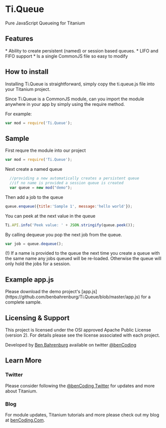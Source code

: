 <h1>Ti.Queue</h1>

Pure JavaScript Queueing for Titanium

<h2>Features</h2>
* Ability to create persistent (named) or session based queues.
* LIFO and FIFO support
* Is a single CommonJS file so easy to modify

<h2>How to install</h2>

Installing Ti.Queue is straightforward, simply copy the ti.queue.js file into your Titanium project.

Since Ti.Queue is a CommonJS module, can you import the module anywhere in your app by simply using the require method.

For example:
```javascript
var mod = require('Ti.Queue');
```

<h2>Sample</h2>

First requre the module into our project

```javascript
var mod = require('Ti.Queue');
```

Next create a named queue

```javascript
  //providing a new automatically creates a persistent queue
  //if no name is provided a session queue is created
  var queue = new mod("demo");
```

Then add a job to the queue

```javascript
queue.enqueue({title:'Sample 1', message:'hello world'});
```

You can peek at the next value in the queue

```javascript
Ti.API.info('Peek value: ' + JSON.stringify(queue.peek());
```

By calling dequeue you pop the next job from the queue.

```javascript
var job = queue.dequeue();
```

(!) If a name is provided to the queue the next time you create a queue with the same name any jobs queued will be re-loaded. Otherwise the queue will only hold the jobs for a session.

<h2>Example app.js</h2>
Please download the demo project's [app.js](https://github.com/benbahrenburg/Ti.Queue/blob/master/app.js) for a complete sample.

<h2>Licensing & Support</h2>

This project is licensed under the OSI approved Apache Public License (version 2). For details please see the license associated with each project.

Developed by [Ben Bahrenburg](http://bahrenburgs.com) available on twitter [@benCoding](http://twitter.com/benCoding)

<h2>Learn More</h2>

<h3>Twitter</h3>

Please consider following the [@benCoding Twitter](http://www.twitter.com/benCoding) for updates 
and more about Titanium.

<h3>Blog</h3>

For module updates, Titanium tutorials and more please check out my blog at [benCoding.Com](http://benCoding.com). 
